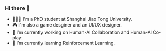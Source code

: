 ### Hi there 👋
- 👩🏻‍💻 I'm a PhD student at Shanghai Jiao Tong University.
- 🎮 I'm also a game desginer and an UI/UX designer.
- 🔭 I’m currently working on Human-AI Collaboration and Human-AI Co-play.
- 🌱 I’m currently learning Reinforcement Learning.
<!--
**ShaoZhang0115/ShaoZhang0115** is a ✨ _special_ ✨ repository because its `README.md` (this file) appears on your GitHub profile.

Here are some ideas to get you started:

- 🔭 I’m currently working on ...
- 🌱 I’m currently learning ...
- 👯 I’m looking to collaborate on ...
- 🤔 I’m looking for help with ...
- 💬 Ask me about ...
- 📫 How to reach me: ...
- 😄 Pronouns: ...
- ⚡ Fun fact: ...
-->
